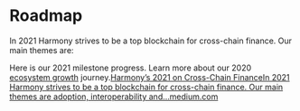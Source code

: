 # Roadmap

In 2021 Harmony strives to be a top blockchain for cross-chain finance. Our main themes are:

Here is our 2021 milestone progress. Learn more about our 2020 [ecosystem growth](https://medium.com/harmony-one/harmony-2020-year-in-review-ecosystem-growth-f414a86dbda9) journey.[Harmony’s 2021 on Cross-Chain FinanceIn 2021 Harmony strives to be a top blockchain for cross-chain finance. Our main themes are adoption, interoperability and…medium.com](https://medium.com/harmony-one/harmonys-2021-on-cross-chain-finance-91b11f6e3880)

